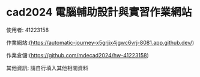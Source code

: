 # cad2024 電腦輔助設計與實習作業網站

使用者: 41223158

作業網站:(https://automatic-journey-x5grjjx4jgwc6vrj-8081.app.github.dev/)

作業倉儲:(https://github.com/mdecad2024/hw-41223158)

其他資訊: 請自行填入其他相關資料
